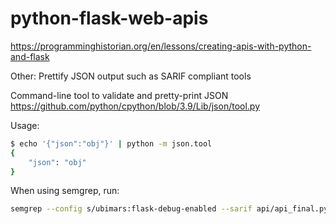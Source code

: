 # python-flask-web-apis

<https://programminghistorian.org/en/lessons/creating-apis-with-python-and-flask>

Other:
Prettify JSON output such as SARIF compliant tools

Command-line tool to validate and pretty-print JSON
<https://github.com/python/cpython/blob/3.9/Lib/json/tool.py>

Usage:

```bash
$ echo '{"json":"obj"}' | python -m json.tool
{
    "json": "obj"
}
```

When using semgrep, run:

```bash
semgrep --config s/ubimars:flask-debug-enabled --sarif api/api_final.py | python3.9 -m json.tool > output/sarif-output.json
```


